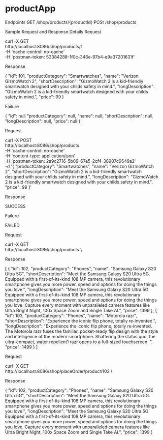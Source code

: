 # productApp
Endpoints
GET /shop/products/{productId}
POSt /shop/products

Sample Request and Response Details
Request

curl -X GET \
  http://localhost:8086/shop/products/1 \
  -H 'cache-control: no-cache' \
  -H 'postman-token: 53384288-1f0c-346e-97b4-e9a37201631f'

Response

{
	"id": 101,
	"productCategory": "Smartwatches",
	"name": "Verizon GizmoWatch 2",
	"shortDescription": "GizmoWatch 2 is a kid-friendly smartwatch designed with your childs safety in mind.",
	"longDescription": "GizmoWatch 2 is a kid-friendly smartwatch designed with your childs safety in mind.",
	"price": 99
}

Failure

{
    	"id": null
	"productCategory": null,
	"name": null,
	"shortDescription": null,
	"longDescription": null,
	"price": null
}

Request

curl -X POST \
  http://localhost:8086/shop/products \
  -H 'cache-control: no-cache' \
  -H 'content-type: application/json' \
  -H 'postman-token: 2a9c2716-5b09-67e5-2cf4-38907c9649a2' \
  -d '{
	"productCategory": "Smartwatches",
	"name": "Verizon GizmoWatch 2",
	"shortDescription": "GizmoWatch 2 is a kid-friendly smartwatch designed with your childs safety in mind.",
	"longDescription": "GizmoWatch 2 is a kid-friendly smartwatch designed with your childs safety in mind.",
	"price": 99
}'

Response

SUCCESS

Failure

FAILED

Request

curl -X GET \
  http://localhost:8086/shop/products \

Response

[
    {
        "id": 102,
        "productCategory": "Phones",
        "name": "Samsung Galaxy S20 Ultra 5G",
        "shortDescription": "Meet the Samsung Galaxy S20 Ultra 5G. Equipped with a first-of-its-kind 108 MP camera, this revolutionary smartphone gives you more power, speed and options for doing the things you love.",
        "longDescription": "Meet the Samsung Galaxy S20 Ultra 5G. Equipped with a first-of-its-kind 108 MP camera, this revolutionary smartphone gives you more power, speed and options for doing the things you love. Capture every moment with unparalleled camera features like Ultra Bright Night, 100x Space Zoom and Single Take AI.",
        "price": 1399
    },
    {
        "id": 103,
        "productCategory": "Phones",
        "name": "Motorola razr",
        "shortDescription": "Experience the iconic flip phone, totally re-invented.",
        "longDescription": "Experience the iconic flip phone, totally re-invented. The Motorola razr fuses the familiar, pocket-ready flip design with the style and intelligence of the modern smartphone. Shattering the status quo, the ultra-compact, water repellent1 razr opens to a full-sized touchscreen. ",
        "price": 1499
    }
    ]
    
    
Request

curl -X GET \
  http://localhost:8086/shop/placeOrder/product/102 \
 
 Response
 
  {
        "id": 102,
        "productCategory": "Phones",
        "name": "Samsung Galaxy S20 Ultra 5G",
        "shortDescription": "Meet the Samsung Galaxy S20 Ultra 5G. Equipped with a first-of-its-kind 108 MP camera, this revolutionary smartphone gives you more power, speed and options for doing the things you love.",
        "longDescription": "Meet the Samsung Galaxy S20 Ultra 5G. Equipped with a first-of-its-kind 108 MP camera, this revolutionary smartphone gives you more power, speed and options for doing the things you love. Capture every moment with unparalleled camera features like Ultra Bright Night, 100x Space Zoom and Single Take AI.",
        "price": 1399
    }

